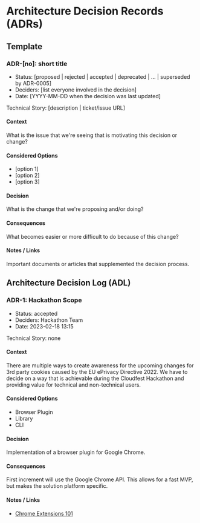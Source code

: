 # Architecture Decision Records (ADRs)

## Template

### ADR-[no]: short title 
* Status: [proposed | rejected | accepted | deprecated | … | superseded by ADR-0005]
* Deciders: [list everyone involved in the decision]
* Date: [YYYY-MM-DD when the decision was last updated]

Technical Story: [description | ticket/issue URL]

#### Context
What is the issue that we're seeing that is motivating this decision or change?

#### Considered Options
* [option 1]
* [option 2]
* [option 3]

#### Decision
What is the change that we're proposing and/or doing?

#### Consequences
What becomes easier or more difficult to do because of this change?

#### Notes / Links
Important documents or articles that supplemented the decision process.

## Architecture Decision Log (ADL)
### ADR-1: Hackathon Scope
* Status: accepted
* Deciders: Hackathon Team
* Date: 2023-02-18 13:15

Technical Story: none

#### Context
There are multiple ways to create awareness for the upcoming changes for 3rd party cookies caused by the EU ePrivacy Directive 2022.
We have to decide on a way that is achievable during the Cloudfest Hackathon and providing value for technical and non-technical users.

#### Considered Options
* Browser Plugin
* Library
* CLI

#### Decision
Implementation of a browser plugin for Google Chrome.

#### Consequences
First increment will use the Google Chrome API.
This allows for a fast MVP, but makes the solution platform specific. 
  

#### Notes / Links
* [Chrome Extensions 101]( https://developer.chrome.com/docs/extensions/mv3/getstarted/extensions-101/ )
